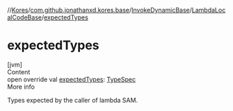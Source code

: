 //[Kores](../../../index.md)/[com.github.jonathanxd.kores.base](../../index.md)/[InvokeDynamicBase](../index.md)/[LambdaLocalCodeBase](index.md)/[expectedTypes](expected-types.md)



# expectedTypes  
[jvm]  
Content  
open override val [expectedTypes](expected-types.md): [TypeSpec](../../-type-spec/index.md)  
More info  


Types expected by the caller of lambda SAM.

  



